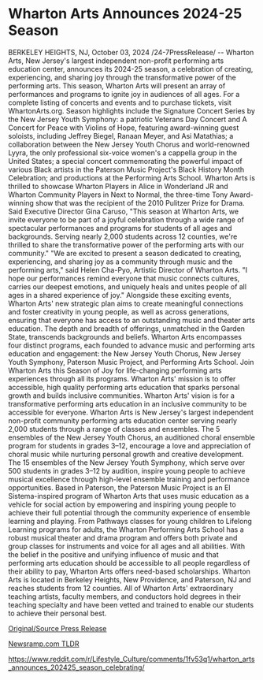 # Wharton Arts Announces 2024-25 Season

BERKELEY HEIGHTS, NJ, October 03, 2024 /24-7PressRelease/ -- Wharton Arts, New Jersey's largest independent non-profit performing arts education center, announces its 2024-25 season, a celebration of creating, experiencing, and sharing joy through the transformative power of the performing arts. This season, Wharton Arts will present an array of performances and programs to ignite joy in audiences of all ages. For a complete listing of concerts and events and to purchase tickets, visit WhartonArts.org.  Season highlights include the Signature Concert Series by the New Jersey Youth Symphony: a patriotic Veterans Day Concert and A Concert for Peace with Violins of Hope, featuring award-winning guest soloists, including Jeffrey Biegel, Ranaan Meyer, and Asi Matathias; a collaboration between the New Jersey Youth Chorus and world-renowned Lyyra, the only professional six-voice women's a cappella group in the United States; a special concert commemorating the powerful impact of various Black artists in the Paterson Music Project's Black History Month Celebration; and productions at the Performing Arts School. Wharton Arts is thrilled to showcase Wharton Players in Alice in Wonderland JR and Wharton Community Players in Next to Normal, the three-time Tony Award-winning show that was the recipient of the 2010 Pulitzer Prize for Drama.   Said Executive Director Gina Caruso, "This season at Wharton Arts, we invite everyone to be part of a joyful celebration through a wide range of spectacular performances and programs for students of all ages and backgrounds. Serving nearly 2,000 students across 12 counties, we're thrilled to share the transformative power of the performing arts with our community."   "We are excited to present a season dedicated to creating, experiencing, and sharing joy as a community through music and the performing arts," said Helen Cha-Pyo, Artistic Director of Wharton Arts. "I hope our performances remind everyone that music connects cultures, carries our deepest emotions, and uniquely heals and unites people of all ages in a shared experience of joy."  Alongside these exciting events, Wharton Arts' new strategic plan aims to create meaningful connections and foster creativity in young people, as well as across generations, ensuring that everyone has access to an outstanding music and theater arts education. The depth and breadth of offerings, unmatched in the Garden State, transcends backgrounds and beliefs. Wharton Arts encompasses four distinct programs, each founded to advance music and performing arts education and engagement: the New Jersey Youth Chorus, New Jersey Youth Symphony, Paterson Music Project, and Performing Arts School. Join Wharton Arts this Season of Joy for life-changing performing arts experiences through all its programs.  Wharton Arts' mission is to offer accessible, high quality performing arts education that sparks personal growth and builds inclusive communities.  Wharton Arts' vision is for a transformative performing arts education in an inclusive community to be accessible for everyone.  Wharton Arts is New Jersey's largest independent non-profit community performing arts education center serving nearly 2,000 students through a range of classes and ensembles. The 5 ensembles of the New Jersey Youth Chorus, an auditioned choral ensemble program for students in grades 3–12, encourage a love and appreciation of choral music while nurturing personal growth and creative development. The 15 ensembles of the New Jersey Youth Symphony, which serve over 500 students in grades 3–12 by audition, inspire young people to achieve musical excellence through high-level ensemble training and performance opportunities. Based in Paterson, the Paterson Music Project is an El Sistema-inspired program of Wharton Arts that uses music education as a vehicle for social action by empowering and inspiring young people to achieve their full potential through the community experience of ensemble learning and playing. From Pathways classes for young children to Lifelong Learning programs for adults, the Wharton Performing Arts School has a robust musical theater and drama program and offers both private and group classes for instruments and voice for all ages and all abilities. With the belief in the positive and unifying influence of music and that performing arts education should be accessible to all people regardless of their ability to pay, Wharton Arts offers need-based scholarships.   Wharton Arts is located in Berkeley Heights, New Providence, and Paterson, NJ and reaches students from 12 counties. All of Wharton Arts' extraordinary teaching artists, faculty members, and conductors hold degrees in their teaching specialty and have been vetted and trained to enable our students to achieve their personal best. 

[Original/Source Press Release](https://www.24-7pressrelease.com/press-release/514900/wharton-arts-announces-2024-25-season)
                    

[Newsramp.com TLDR](None) 

https://www.reddit.com/r/Lifestyle_Culture/comments/1fv53q1/wharton_arts_announces_202425_season_celebrating/